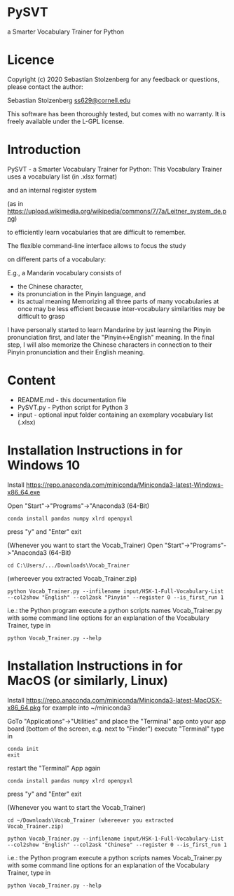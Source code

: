 # PySVT
a Smarter Vocabulary Trainer for Python

# Licence

Copyright (c) 2020 Sebastian Stolzenberg
for any feedback or questions, please contact the author:

Sebastian Stolzenberg <ss629@cornell.edu>

This software has been thoroughly tested, but comes with no warranty.
It is freely available under the L-GPL license.

# Introduction

PySVT - a Smarter Vocabulary Trainer for Python:
This Vocabulary Trainer uses a vocabulary list (in .xlsx format)

and an internal register system

(as in https://upload.wikimedia.org/wikipedia/commons/7/7a/Leitner_system_de.png)

to efficiently learn vocabularies that are difficult to remember.

The flexible command-line interface allows to focus the study

on different parts of a vocabulary:

E.g., a Mandarin vocabulary consists of
- the Chinese character,
- its pronunciation in the Pinyin language, and
- its actual meaning
Memorizing all three parts of many vocabularies at once may be less efficient
because inter-vocabulary similarities may be difficult to grasp

I have personally started to learn Mandarine by just learning the Pinyin
pronunciation first, and later the "Pinyin<->English" meaning.
In the final step, I will also memorize the Chinese characters
in connection to their Pinyin pronunciation and their English meaning.

# Content
- README.md   - this documentation file
- PySVT.py    - Python script for Python 3
- input       - optional input folder containing an exemplary vocabulary list (.xlsx)

# Installation Instructions in for Windows 10
Install https://repo.anaconda.com/miniconda/Miniconda3-latest-Windows-x86_64.exe

Open "Start"->"Programs"->"Anaconda3 (64-Bit)

```conda install pandas numpy xlrd openpyxl```

press "y" and "Enter"
exit

(Whenever you want to start the Vocab_Trainer)
Open "Start"->"Programs"->"Anaconda3 (64-Bit)

```cd C:\Users/.../Downloads\Vocab_Trainer```

(whereever you extracted Vocab_Trainer.zip)

```python Vocab_Trainer.py --infilename input/HSK-1-Full-Vocabulary-List --col2show "English" --col2ask "Pinyin" --register 0 --is_first_run 1```

i.e.:
the Python program execute a python scripts names Vocab_Trainer.py with some command line options
for an explanation of the Vocabulary Trainer, type in

```python Vocab_Trainer.py --help```

# Installation Instructions in for MacOS (or similarly, Linux)
Install https://repo.anaconda.com/miniconda/Miniconda3-latest-MacOSX-x86_64.pkg
for example into ~/miniconda3

GoTo "Applications"->"Utilities"
and place the "Terminal" app onto your app board (bottom of the screen, e.g. next to "Finder")
execute "Terminal" type in

```cd ~/miniconda3
conda init
exit
```

restart the "Terminal" App again

```conda install pandas numpy xlrd openpyxl```

press "y" and "Enter"
exit

(Whenever you want to start the Vocab_Trainer)

```cd ~/Downloads\Vocab_Trainer (whereever you extracted Vocab_Trainer.zip)```

```python Vocab_Trainer.py --infilename input/HSK-1-Full-Vocabulary-List --col2show "English" --col2ask "Chinese" --register 0 --is_first_run 1```

i.e.:
the Python program execute a python scripts names Vocab_Trainer.py with some command line options
for an explanation of the Vocabulary Trainer, type in

```python Vocab_Trainer.py --help```
